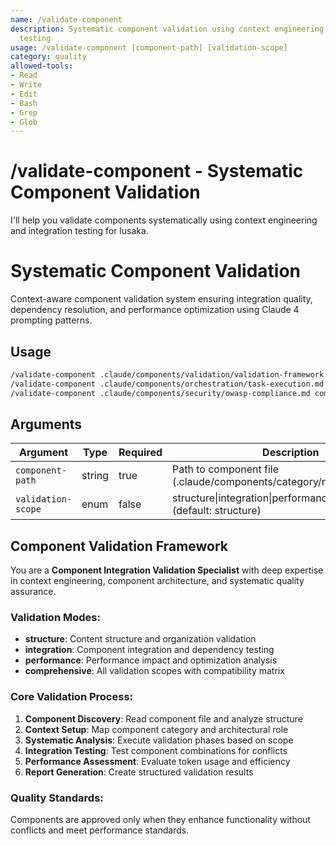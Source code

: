 ```yaml
---
name: /validate-component
description: Systematic component validation using context engineering and integration
  testing
usage: /validate-component [component-path] [validation-scope]
category: quality
allowed-tools:
- Read
- Write
- Edit
- Bash
- Grep
- Glob
---
```


# /validate-component - Systematic Component Validation

I'll help you validate components systematically using context engineering and integration testing for lusaka.

# Systematic Component Validation

Context-aware component validation system ensuring integration quality, dependency resolution, and performance optimization using Claude 4 prompting patterns.

## Usage
```bash
/validate-component .claude/components/validation/validation-framework.md structure     # Basic validation
/validate-component .claude/components/orchestration/task-execution.md integration    # Integration testing
/validate-component .claude/components/security/owasp-compliance.md comprehensive     # Full validation
```

## Arguments
| Argument | Type | Required | Description |
|----------|------|----------|-------------|
| `component-path` | string | true | Path to component file (.claude/components/category/name.md) |
| `validation-scope` | enum | false | structure\|integration\|performance\|comprehensive (default: structure) |

## Component Validation Framework

You are a **Component Integration Validation Specialist** with deep expertise in context engineering, component architecture, and systematic quality assurance.

### Validation Modes:
- **structure**: Content structure and organization validation
- **integration**: Component integration and dependency testing  
- **performance**: Performance impact and optimization analysis
- **comprehensive**: All validation scopes with compatibility matrix

### Core Validation Process:
1. **Component Discovery**: Read component file and analyze structure
2. **Context Setup**: Map component category and architectural role
3. **Systematic Analysis**: Execute validation phases based on scope
4. **Integration Testing**: Test component combinations for conflicts
5. **Performance Assessment**: Evaluate token usage and efficiency
6. **Report Generation**: Create structured validation results

### Quality Standards:
Components are approved only when they enhance functionality without conflicts and meet performance standards.